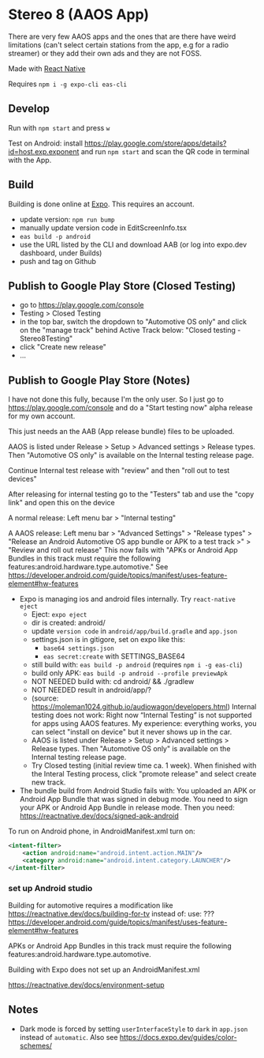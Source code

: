 # Stereo 8 (AAOS App)

There are very few AAOS apps and the ones that are there have weird limitations (can't select certain stations from the app, e.g for a radio streamer) or they add their own ads and they are not FOSS.

Made with [React Native](https://reactnative.dev)

Requires `npm i -g expo-cli eas-cli`

## Develop

Run with `npm start` and press `w`

Test on Android: install https://play.google.com/store/apps/details?id=host.exp.exponent and run `npm start` and scan the QR code in terminal with the App.

## Build

Building is done online at [Expo](https://expo.dev/). This requires an account.

- update version: `npm run bump`
- manually update version code in EditScreenInfo.tsx
- `eas build -p android`
- use the URL listed by the CLI and download AAB (or log into expo.dev dashboard, under Builds)
- push and tag on Github

## Publish to Google Play Store (Closed Testing)

- go to https://play.google.com/console
- Testing > Closed Testing
- in the top bar, switch the dropdown to "Automotive OS only" and click on the "manage track" behind Active Track below: "Closed testing - Stereo8Testing"
- click "Create new release"
- ...

## Publish to Google Play Store (Notes)

I have not done this fully, because I'm the only user. So I just go to https://play.google.com/console and do a "Start testing now" alpha release for my own account.

This just needs an the AAB (App release bundle) files to be uploaded.

AAOS is listed under Release > Setup > Advanced settings > Release types. Then "Automotive OS only" is available on the Internal testing release page.

Continue Internal test release with "review" and then "roll out to test devices"

After releasing for internal testing go to the "Testers" tab and use the "copy link" and open this on the device

A normal release: Left menu bar > "Internal testing"

A AAOS release: Left menu bar > "Advanced Settings" > "Release types" > "Release an Android Automotive OS app bundle or APK to a test track >" > "Review and roll out release"
This now fails with "APKs or Android App Bundles in this track must require the following features:android.hardware.type.automotive."
See https://developer.android.com/guide/topics/manifest/uses-feature-element#hw-features

- Expo is managing ios and android files internally. Try `react-native eject`
  - Eject: `expo eject`
  - dir is created: android/
  - update `version code` in `android/app/build.gradle` and `app.json`
  - settings.json is in gitigore, set on expo like this:
    - `base64 settings.json`
    - `eas secret:create` with SETTINGS_BASE64
  - still build with: `eas build -p android` (requires `npm i -g eas-cli`)
  - build only APK: `eas build -p android --profile previewApk`
  - NOT NEEDED build with: cd android/ && ./gradlew
  - NOT NEEDED result in android/app/?
  - (source: https://moleman1024.github.io/audiowagon/developers.html) Internal testing does not work: Right now “Internal Testing” is not supported for apps using AAOS features. My experience: everything works, you can select "install on device" but it never shows up in the car.
  - AAOS is listed under Release > Setup > Advanced settings > Release types. Then "Automotive OS only" is available on the Internal testing release page.
  - Try Closed testing (initial review time ca. 1 week). When finished with the Interal Testing process, click "promote release" and select create new track.
- The bundle build from Android Studio fails with: You uploaded an APK or Android App Bundle that was signed in debug mode. You need to sign your APK or Android App Bundle in release mode. Then you need: https://reactnative.dev/docs/signed-apk-android

To run on Android phone, in AndroidManifest.xml turn on:

```xml
<intent-filter>
    <action android:name="android.intent.action.MAIN"/>
    <category android:name="android.intent.category.LAUNCHER"/>
</intent-filter>
```

### set up Android studio

Building for automotive requires a modification like https://reactnative.dev/docs/building-for-tv
instead of: <category android:name="android.intent.category.LEANBACK_LAUNCHER"/>
use: ??? https://developer.android.com/guide/topics/manifest/uses-feature-element#hw-features

APKs or Android App Bundles in this track must require the following features:android.hardware.type.automotive.

Building with Expo does not set up an AndroidManifest.xml

https://reactnative.dev/docs/environment-setup

## Notes

- Dark mode is forced by setting `userInterfaceStyle` to `dark` in `app.json` instead of `automatic`. Also see https://docs.expo.dev/guides/color-schemes/
